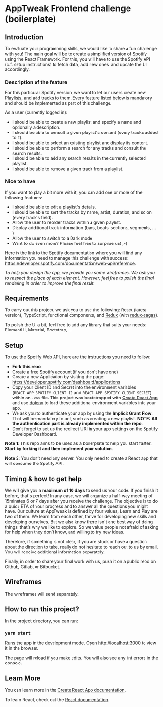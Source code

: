 # AppTweak Frontend challenge (boilerplate)

## Introduction

To evaluate your programming skills, we would like to share a fun challenge with you! The main goal will be to create a simplified version of Spotify using the React Framework. For this, you will have to use the Spotify API (c.f. setup instructions) to fetch data, add new ones, and update the UI accordingly.

### Description of the feature

For this particular Spotify version, we want to let our users create new Playlists, and add tracks to them. Every feature listed below is mandatory and should be implemented as part of this challenge.

As a user (currently logged in):

+ I should be able to create a new playlist and specify a name and optionally a description.
+ I should be able to consult a given playlist's content (every tracks added to it).
+ I should be able to select an existing playlist and display its content.
+ I should be able to perform a search for any tracks and consult the search results.
+ I should be able to add any search results in the currently selected playlist.
+ I should be able to remove a given track from a playlist.

### Nice to have

If you want to play a bit more with it, you can add one or more of the following features:

+ I should be able to edit a playlist's details.
+ I should be able to sort the tracks by name, artist, duration, and so on (every track's field).
+ Allow the user to reorder tracks within a given playlist.
+ Display additional track information (bars, beats, sections, segments, … )
+ Allow the user to switch to a Dark mode
+ Want to do even more? Please feel free to surprise us! ;-)

Here is the link to the Spotify documentation where you will find any information you need to manage this challenge with success: https://developer.spotify.com/documentation/web-api/reference.

*To help you design the app, we provide you some wireframes. We ask you to respect the place of each element. However, feel free to polish the final rendering in order to improve the final result.*

## Requirements

To carry out this project, we ask you to use the following: React (latest version), TypeScript, functional components, and [Redux](https://redux-toolkit.js.org/) (with [redux-sagas](https://redux-saga.js.org/)).

To polish the UI a bit, feel free to add any library that suits your needs: ElementUI, Material, Bootstrap, ...

## Setup

To use the Spotify Web API, here are the instructions you need to follow:

+ **Fork this repo**
+ Create a free Spotify account (if you don't have one)
+ Create a new Application by visiting the page: https://developer.spotify.com/dashboard/applications
+ Copy your Client ID and Secret into the environment variables (`REACT_APP_SPOTIFY_CLIENT_ID` and `REACT_APP_SPOTIFY_CLIENT_SECRET`) within an `.env` file. This project was bootstrapped with [Create React App](https://github.com/facebook/create-react-app) and use [dotenv](https://www.npmjs.com/package/dotenv) to load these additional environment variables into your app.
+ We ask you to authenticate your app by using the **Implicit Grant Flow**. That will be mandatory to act, such as creating a new playlist. **NOTE: All the authentication part is already implemented within the repo**.
+ Don’t forget to set up the redirect URI in your app settings on the Spotify Developer Dashboard.

**Note 1**: This repo aims to be used as a boilerplate to help you start faster. **Start by forking it and then implement your solution**.

**Note 2**: You don’t need any server. You only need to create a React app that will consume the Spotify API.

## Timing & how to get help

We will give you a **maximum of 10 days** to send us your code. If you finish it before, that's perfect! In any case, we will organize a half-way meeting of 15minutes 6 or 7 days after you receive the challenge. The objective is to do a quick ETA of your progress and to answer all the questions you might have. Our culture at AppTweak is defined by four values, Learn and Play are two of them. We learn from each other, thrive for developing new skills and developing ourselves. But we also know there isn't one best way of doing things, that’s why we like to explore. So we value people not afraid of asking for help when they don’t know, and willing to try new ideas.

Therefore, if something is not clear, if you are stuck or have a question about the direction to take, really do not hesitate to reach out to us by email. You will receive additional information separately.

Finally, in order to share your final work with us, push it on a public repo on Github, Gitlab, or Bitbucket.

## Wireframes

The wireframes will send separately.

## How to run this project?

In the project directory, you can run:

### `yarn start`

Runs the app in the development mode.
Open [http://localhost:3000](http://localhost:3000) to view it in the browser.

The page will reload if you make edits.
You will also see any lint errors in the console.

## Learn More

You can learn more in the [Create React App documentation](https://facebook.github.io/create-react-app/docs/getting-started).

To learn React, check out the [React documentation](https://reactjs.org/).
